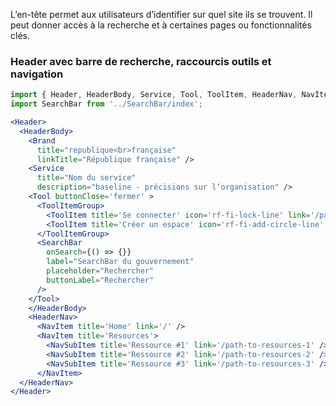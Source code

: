 L’en-tête permet aux utilisateurs d’identifier sur quel site ils se trouvent. Il peut donner accès à la recherche et à certaines pages ou fonctionnalités clés.

### Header avec barre de recherche, raccourcis outils et navigation

```jsx
import { Header, HeaderBody, Service, Tool, ToolItem, HeaderNav, NavItem, NavSubItem, Brand, ToolItemGroup } from '.';
import SearchBar from '../SearchBar/index';

<Header>
  <HeaderBody>
    <Brand
      title="republique<br>française"
      linkTitle="République française" />
    <Service
      title="Nom du service"
      description="baseline - précisions sur l‘organisation" />
    <Tool buttonClose='fermer' >
      <ToolItemGroup>
        <ToolItem title='Se connecter' icon='rf-fi-lock-line' link='/path'></ToolItem>
        <ToolItem title='Créer un espace' icon='rf-fi-add-circle-line' link='/path'></ToolItem>
      </ToolItemGroup>
      <SearchBar
        onSearch={() => {}}
        label="SearchBar du gouvernement"
        placeholder="Rechercher"
        buttonLabel="Rechercher"
      />
    </Tool>
    </HeaderBody>
    <HeaderNav>
      <NavItem title='Home' link='/' />
      <NavItem title='Resources'>
        <NavSubItem title='Ressource #1' link='/path-to-resources-1' />
        <NavSubItem title='Ressource #2' link='/path-to-resources-2' />
        <NavSubItem title='Ressource #3' link='/path-to-resources-3' />
      </NavItem>
  </HeaderNav>
</Header>
```
